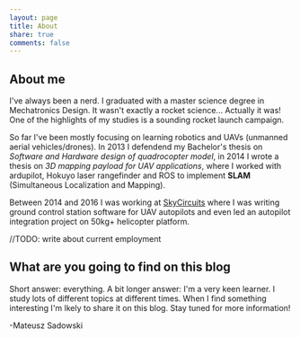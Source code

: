 ```yaml
---
layout: page
title: About
share: true
comments: false
---
```


## About me
I've always been a nerd. I graduated with a master science degree in Mechatronics Design. It wasn't exactly a rocket science... Actually it was! One of the highlights of my studies is a sounding rocket launch campaign.


So far I've been mostly focusing on learning robotics and UAVs (unmanned aerial vehicles/drones). In 2013 I defendend my Bachelor's thesis on *Software and Hardware design of quadrocopter model*, in 2014 I wrote a thesis on *3D mapping payload for UAV applications*, where I worked with ardupilot, Hokuyo laser rangefinder and ROS to implement **SLAM** (Simultaneous Localization and Mapping).

Between 2014 and 2016 I was working at [SkyCircuits](www.skycircuits.com) where I was writing ground control station software for UAV autopilots and even led an autopilot integration project on 50kg+ helicopter platform.

//TODO: write about current employment

## What are you going to find on this blog
Short answer: everything.
A bit longer answer: I'm a very keen learner. I study lots of different topics at different times. When I find something interesting I'm lkely to share it on this blog. Stay tuned for more information!

-Mateusz Sadowski
